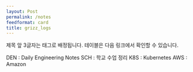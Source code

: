 ```yaml
---
layout: Post
permalink: /notes
feedformat: card
title: grizz_logs
---
```


제목 앞 3글자는 태그로 배정됩니다. 테이블은 다음 링크에서 확인할 수 있습니다.

DEN : Daily Engineering Notes
SCH : 학교 수업 정리
K8S : Kubernetes
AWS : Amazon
